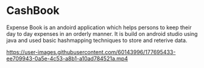 # CashBook
Expense Book is an andoird application which helps persons to keep their day to day expenses in an orderly manner. It is build on android studio using java and used basic hashmapping techniques to store and reterive data.


https://user-images.githubusercontent.com/60143996/177695433-ee709943-0a5e-4c53-a8b1-a10ad784521a.mp4

